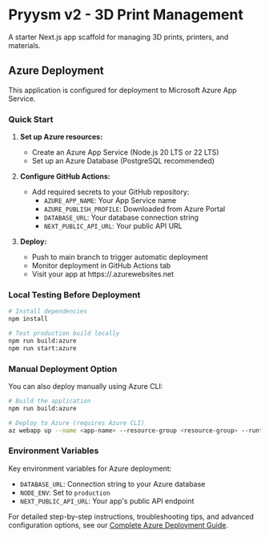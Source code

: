# Pryysm v2 - 3D Print Management

A starter Next.js app scaffold for managing 3D prints, printers, and materials.

## Azure Deployment

This application is configured for deployment to Microsoft Azure App Service.

### Quick Start

1. **Set up Azure resources:**
   - Create an Azure App Service (Node.js 20 LTS or 22 LTS)
   - Set up an Azure Database (PostgreSQL recommended)

2. **Configure GitHub Actions:**
   - Add required secrets to your GitHub repository:
     - `AZURE_APP_NAME`: Your App Service name
     - `AZURE_PUBLISH_PROFILE`: Downloaded from Azure Portal
     - `DATABASE_URL`: Your database connection string
     - `NEXT_PUBLIC_API_URL`: Your public API URL

3. **Deploy:**
   - Push to main branch to trigger automatic deployment
   - Monitor deployment in GitHub Actions tab
   - Visit your app at https://<your-app-name>.azurewebsites.net

### Local Testing Before Deployment

```bash
# Install dependencies
npm install

# Test production build locally
npm run build:azure
npm run start:azure
```

### Manual Deployment Option

You can also deploy manually using Azure CLI:

```bash
# Build the application
npm run build:azure

# Deploy to Azure (requires Azure CLI)
az webapp up --name <app-name> --resource-group <resource-group> --runtime "NODE|18-lts"
```

### Environment Variables

Key environment variables for Azure deployment:
- `DATABASE_URL`: Connection string to your Azure database
- `NODE_ENV`: Set to `production`
- `NEXT_PUBLIC_API_URL`: Your app's public API endpoint

For detailed step-by-step instructions, troubleshooting tips, and advanced configuration options, see our [Complete Azure Deployment Guide](./docs/azure-deployment-guide.md).
